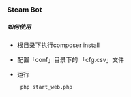 ### **Steam Bot**

##### **如何使用**

  - 根目录下执行composer install
  - 配置「conf」目录下的 「cfg.csv」文件
  - 运行

       ```
        php start_web.php
       ```
